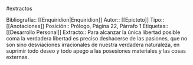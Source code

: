 #extractos 

Bibliografía:: [[Enquiridion|Enquiridion]]
Autor:: [[Epicteto]]
Tipo:: [[Anotaciones]]
Posición:: Prólogo, Página 22, Párrafo 1
Etiquetas:: [[Desarrollo Personal]]
Extracto:: Para alcanzar la única libertad posible coma la verdadera libertad es preciso deshacerse de las pasiones, que no son sino desviaciones irracionales de nuestra verdadera naturaleza, en suprimir todo deseo y todo apego a las posesiones materiales y las cosas externas.